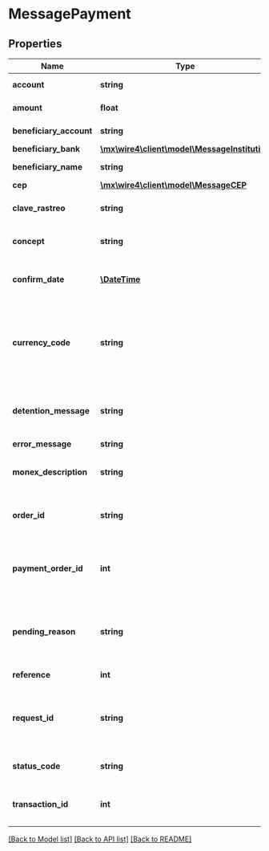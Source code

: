 # MessagePayment

## Properties
Name | Type | Description | Notes
------------ | ------------- | ------------- | -------------
**account** | **string** | Es la cuenta del ordenante. | [optional] 
**amount** | **float** | Es el monto de la transferencia. | [optional] 
**beneficiary_account** | **string** | Es la cuenta del beneficiario. | [optional] 
**beneficiary_bank** | [**\mx\wire4\client\model\MessageInstitution**](MessageInstitution.md) |  | [optional] 
**beneficiary_name** | **string** | Es el nombre del beneficiario. | [optional] 
**cep** | [**\mx\wire4\client\model\MessageCEP**](MessageCEP.md) |  | [optional] 
**clave_rastreo** | **string** | Es la clave de rastreo de la transferencia. | [optional] 
**concept** | **string** | Es el concepto de la transferencia de salida. | [optional] 
**confirm_date** | [**\DateTime**](\DateTime.md) | Es la fecha de confirmación de la transferencia de salida. | [optional] 
**currency_code** | **string** | Código de divisa de la transferencia de salida. Es en el formato estándar ISO 4217 y es de 3 dígitos. Ejemplo: \&quot;MXN\&quot;. | [optional] 
**detention_message** | **string** | Es el mensaje de detención de Monex de la transferencia de salida. | [optional] 
**error_message** | **string** | Mensaje de error. | [optional] 
**monex_description** | **string** | La descripción de Monex de la transferencia de salida. | [optional] 
**order_id** | **string** | Es el identificador de la transferencia de salida. | [optional] 
**payment_order_id** | **int** | Es el identificador de la orden de pago de Monex de la transferencia de salida. | [optional] 
**pending_reason** | **string** | Es la razón de porque está pendiente aún cuando se autorizó la transferencia. | [optional] 
**reference** | **int** | Es la referecia de la transferencia. | [optional] 
**request_id** | **string** | El identificador en esta API de la petición de envío de la transferencia de salida. | [optional] 
**status_code** | **string** | Es el estado de la transferencia de salida. | [optional] 
**transaction_id** | **int** | Es el identificador de Monex de la transferencia de salida. | [optional] 

[[Back to Model list]](../../README.md#documentation-for-models) [[Back to API list]](../../README.md#documentation-for-api-endpoints) [[Back to README]](../../README.md)

